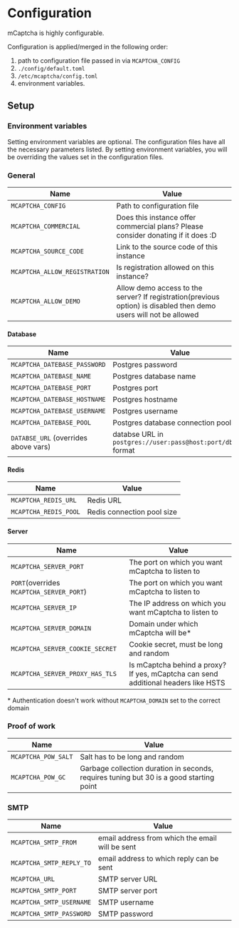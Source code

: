 # Configuration

mCaptcha is highly configurable.

Configuration is applied/merged in the following order:

1. path to configuration file passed in via `MCAPTCHA_CONFIG`
2. `./config/default.toml`
3. `/etc/mcaptcha/config.toml`
4. environment variables.

## Setup

### Environment variables

Setting environment variables are optional. The configuration files have
all the necessary parameters listed. By setting environment variables,
you will be overriding the values set in the configuration files.

### General

| Name                          | Value                                                                                                             |
| ----------------------------- | ----------------------------------------------------------------------------------------------------------------- |
| `MCAPTCHA_CONFIG`             | Path to configuration file                                                                                        |
| `MCAPTCHA_COMMERCIAL`         | Does this instance offer commercial plans? Please consider donating if it does :D                                 |
| `MCAPTCHA_SOURCE_CODE`        | Link to the source code of this instance                                                                          |
| `MCAPTCHA_ALLOW_REGISTRATION` | Is registration allowed on this instance?                                                                         |
| `MCAPTCHA_ALLOW_DEMO`         | Allow demo access to the server? If registration(previous option) is disabled then demo users will not be allowed |

#### Database

| Name                                 | Value                                                         |
| ------------------------------------ | ------------------------------------------------------------- |
| `MCAPTCHA_DATEBASE_PASSWORD`         | Postgres password                                             |
| `MCAPTCHA_DATEBASE_NAME`             | Postgres database name                                        |
| `MCAPTCHA_DATEBASE_PORT`             | Postgres port                                                 |
| `MCAPTCHA_DATEBASE_HOSTNAME`         | Postgres hostname                                             |
| `MCAPTCHA_DATEBASE_USERNAME`         | Postgres username                                             |
| `MCAPTCHA_DATEBASE_POOL`             | Postgres database connection pool size                        |
| `DATABSE_URL` (overrides above vars) | databse URL in `postgres://user:pass@host:port/dbname` format |

#### Redis

| Name                  | Value                      |
| --------------------- | -------------------------- |
| `MCAPTCHA_REDIS_URL`  | Redis URL                  |
| `MCAPTCHA_REDIS_POOL` | Redis connection pool size |

#### Server

| Name                                     | Value                                                                              |
| ---------------------------------------- | ---------------------------------------------------------------------------------- |
| `MCAPTCHA_SERVER_PORT`                   | The port on which you want mCaptcha to listen to                                   |
| `PORT`(overrides `MCAPTCHA_SERVER_PORT`) | The port on which you want mCaptcha to listen to                                   |
| `MCAPTCHA_SERVER_IP`                     | The IP address on which you want mCaptcha to listen to                             |
| `MCAPTCHA_SERVER_DOMAIN`                 | Domain under which mCaptcha will be\*                                              |
| `MCAPTCHA_SERVER_COOKIE_SECRET`          | Cookie secret, must be long and random                                             |
| `MCAPTCHA_SERVER_PROXY_HAS_TLS`          | Is mCaptcha behind a proxy? If yes, mCaptcha can send additional headers like HSTS |

\* Authentication doesn't work without `MCAPTCHA_DOMAIN` set to the correct domain

### Proof of work

| Name                | Value                                                                                   |
| ------------------- | --------------------------------------------------------------------------------------- |
| `MCAPTCHA_POW_SALT` | Salt has to be long and random                                                          |
| `MCAPTCHA_POW_GC`   | Garbage collection duration in seconds, requires tuning but 30 is a good starting point |

### SMTP

| Name                     | Value                                           |
| ------------------------ | ----------------------------------------------- |
| `MCAPTCHA_SMTP_FROM`     | email address from which the email will be sent |
| `MCAPTCHA_SMTP_REPLY_TO` | email address to which reply can be sent        |
| `MCAPTCHA_URL`           | SMTP server URL                                 |
| `MCAPTCHA_SMTP_PORT`     | SMTP server port                                |
| `MCAPTCHA_SMTP_USERNAME` | SMTP username                                   |
| `MCAPTCHA_SMTP_PASSWORD` | SMTP password                                   |
